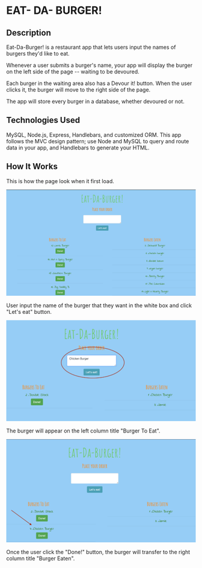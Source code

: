 # EAT- DA- BURGER!

## Description 
Eat-Da-Burger! is a restaurant app that lets users input the names of burgers they'd like to eat.

Whenever a user submits a burger's name, your app will display the burger on the left side of the page -- waiting to be devoured.

Each burger in the waiting area also has a Devour it! button. When the user clicks it, the burger will move to the right side of the page.

The app will store every burger in a database, whether devoured or not.

## Technologies Used 
MySQL, Node.js, Express, Handlebars, and customized ORM.
This app follows the MVC design pattern; use Node and MySQL to query and route data in your app, and Handlebars to generate your HTML.

## How It Works 
This is how the page look when it first load. 

<img src="public/assets/demo/burgerApp.png">

User input the name of the burger that they want in the white box and click "Let's eat" button. 

<img src="public/assets/demo/BurgerOrder.png">

The burger will appear on the left column title "Burger To Eat".

<img src="public/assets/demo/ThisBurger.png">

Once the user click the "Done!" button, the burger will transfer to the right column title "Burger Eaten". 

